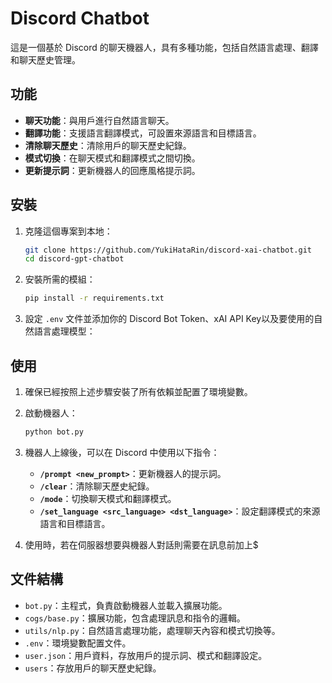 # Discord Chatbot

這是一個基於 Discord 的聊天機器人，具有多種功能，包括自然語言處理、翻譯和聊天歷史管理。

## 功能

- **聊天功能**：與用戶進行自然語言聊天。
- **翻譯功能**：支援語言翻譯模式，可設置來源語言和目標語言。
- **清除聊天歷史**：清除用戶的聊天歷史紀錄。
- **模式切換**：在聊天模式和翻譯模式之間切換。
- **更新提示詞**：更新機器人的回應風格提示詞。

## 安裝

1. 克隆這個專案到本地：
    ```bash
    git clone https://github.com/YukiHataRin/discord-xai-chatbot.git
    cd discord-gpt-chatbot
    ```

2. 安裝所需的模組：
    ```bash
    pip install -r requirements.txt
    ```

3. 設定 `.env` 文件並添加你的 Discord Bot Token、xAI API Key以及要使用的自然語言處理模型：

## 使用

1. 確保已經按照上述步驟安裝了所有依賴並配置了環境變數。

2. 啟動機器人：
    ```bash
    python bot.py
    ```

3. 機器人上線後，可以在 Discord 中使用以下指令：
    - **`/prompt <new_prompt>`**：更新機器人的提示詞。
    - **`/clear`**：清除聊天歷史紀錄。
    - **`/mode`**：切換聊天模式和翻譯模式。
    - **`/set_language <src_language> <dst_language>`**：設定翻譯模式的來源語言和目標語言。
  
4. 使用時，若在伺服器想要與機器人對話則需要在訊息前加上$

## 文件結構

- `bot.py`：主程式，負責啟動機器人並載入擴展功能。
- `cogs/base.py`：擴展功能，包含處理訊息和指令的邏輯。
- `utils/nlp.py`：自然語言處理功能，處理聊天內容和模式切換等。
- `.env`：環境變數配置文件。
- `user.json`：用戶資料，存放用戶的提示詞、模式和翻譯設定。
- `users`：存放用戶的聊天歷史紀錄。
